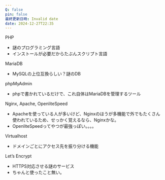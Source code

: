 ```yaml
---
Q: false
pin: false
最終更新日時: Invalid date
date: 2024-12-27T22:35
---
```

  

PHP

- 謎のプログラミング言語
- インストールが必要だからたぶんスクリプト言語

MariaDB

- MySQLの上位互換らしい？謎のDB

phpMyAdmin

- phpで書かれているだけで、これ自体はMariaDBを管理するツール

Nginx, Apache, OpenliteSpeed

- Apacheを使っている人が多いけど、Nginxのほうが多機能で外でもたくさん使われているため、せっかく覚えるなら、Nginxかな。
- OpenliteSpeedってやつが最強っぽい。。。。

Virtualhost

- ドメインごとにアクセス先を振り分ける機能

Let’s Encrypt

- HTTPS対応させる謎のサービス
- ちゃんと使ったこと無い。